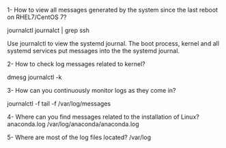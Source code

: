 1- How to view all messages generated by the system since the last 
reboot on RHEL7/CentOS 7?

journalctl
journalct | grep ssh

Use journalctl to view the systemd journal. The boot process, kernel
and all systemd services put messages into the the systemd journal.

2- How to check log messages related to kernel?

dmesg 
journalctl -k

3- How can you continuously monitor logs as they come in?

journalctl -f
tail -f /var/log/messages

4- Where can you find messages related to the installation of Linux?
anaconda.log
/var/log/anaconda/anaconda.log

5- Where are most of the log files located?
/var/log
